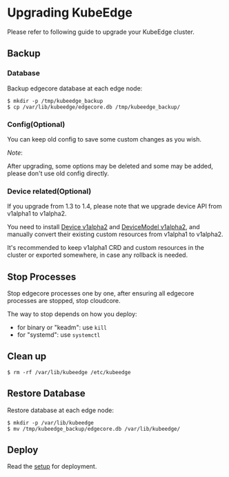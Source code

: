 # Upgrading KubeEdge

Please refer to following guide to upgrade your KubeEdge cluster.

## Backup

### Database

Backup edgecore database at each edge node:

```
$ mkdir -p /tmp/kubeedge_backup
$ cp /var/lib/kubeedge/edgecore.db /tmp/kubeedge_backup/
```

### Config(Optional)

You can keep old config to save some custom changes as you wish.

*Note*:

After upgrading, some options may be deleted and some may be added, please don't use old config directly.

### Device related(Optional)

If you upgrade from 1.3 to 1.4, please note that we upgrade device API from v1alpha1 to v1alpha2.

You need to install [Device v1alpha2](https://github.com/kubeedge/kubeedge/blob/release-1.4/build/crds/devices/devices_v1alpha2_device.yaml)
and [DeviceModel v1alpha2](https://github.com/kubeedge/kubeedge/blob/release-1.4/build/crds/devices/devices_v1alpha2_devicemodel.yaml),
and manually convert their existing custom resources from v1alpha1 to v1alpha2.

It's recommended to keep v1alpha1 CRD and custom resources in the cluster or exported somewhere, in case any rollback is needed.

## Stop Processes

Stop edgecore processes one by one, after ensuring all edgecore processes are stopped, stop cloudcore.

The way to stop depends on how you deploy:
- for binary or "keadm": use `kill`
- for "systemd": use `systemctl`

## Clean up

```
$ rm -rf /var/lib/kubeedge /etc/kubeedge
```

## Restore Database

Restore database at each edge node:

```
$ mkdir -p /var/lib/kubeedge
$ mv /tmp/kubeedge_backup/edgecore.db /var/lib/kubeedge/
```

## Deploy

Read the [setup](./keadm.md) for deployment.
